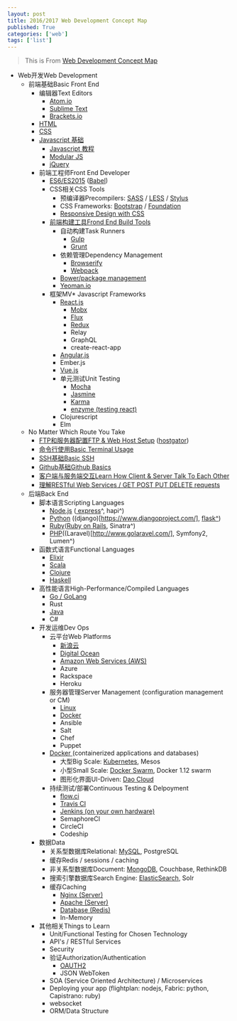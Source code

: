 ```yaml
---
layout: post
title: 2016/2017 Web Development Concept Map
published: True
categories: ['web']
tags: ['list']
---
```


> This is From [Web Development Concept Map](https://coggle.it/diagram/Vz9LvW8byvN0I38x)

<!--more-->

* Web开发Web Development
    * 前端基础Basic Front End
        * 编辑器Text Editors
            * [Atom.io](https://atom.io/)
            * [Sublime Text](https://www.sublimetext.com/)
            * [Brackets.io](http://brackets.io/)
        * [HTML ](http://www.w3school.com.cn/html/)
        * [CSS ](http://www.w3school.com.cn/css/)
        * [Javascript 基础](http://www.w3school.com.cn/js/)
            * [ Javascript 教程](http://www.liaoxuefeng.com/wiki/001434446689867b27157e896e74d51a89c25cc8b43bdb3000/)
            * [ Modular JS](http://www.ruanyifeng.com/blog/2012/10/javascript_module.html)
            * [jQuery ](http://www.w3school.com.cn/jquery/)
        * 前端工程师Front End Developer
            * [ES6/ES2015](http://es6.ruanyifeng.com/) ([Babel](http://babeljs.cn/))
            * CSS相关CSS Tools
                * 预编译器Precompilers: [SASS](http://www.sass-zh.com/) / [LESS](http://lesscss.cn/) / [Stylus](http://stylus-lang.com/)
                * CSS Frameworks: [ Bootstrap](https://www.youtube.com/watch?v=no-Ntkc836w) / [Foundation](http://foundation.zurb.com/)
                * [Responsive Design with CSS](http://www.w3schools.com/html/html_responsive.asp)
            * [前端构建工具Frond End Build Tools](https://www.zhihu.com/question/28638304)
                * 自动构建Task Runners
                    * [Gulp](http://www.gulpjs.com.cn/)
                    * [Grunt ](http://www.gruntjs.net/)
                * 依赖管理Dependency Management
                    * [Browserify](http://browserify.org/)
                    * [ Webpack](http://webpackdoc.com/)
                * [Bower/package management](http://bowercn.com/)
                * [Yeoman.io ](http://yeoman.io/)
            * 框架MV* Javascript Frameworks
                * [React.js](http://reactjs.cn/react/index.html)
                    * [Mobx](https://mobxjs.github.io/mobx/)
                    * [ Flux](http://reactjs.cn/react/docs/flux-overview.html)
                    * [Redux](http://cn.redux.js.org/)
                    * Relay
                    * GraphQL
                    * create-react-app
                * [Angular.js ](http://angularjs.cn/A002)
                * Ember.js
                * [Vue.js](http://cn.vuejs.org/guide/)
                * 单元测试Unit Testing
                    * [Mocha](http://mochajs.org/)
                    * [Jasmine](http://ued.fanxing.com/javascriptdan-yuan-ce-shi-kuang-jia-jasmine/)
                    * [Karma](https://karma-runner.github.io/1.0/index.html)
                    * [enzyme (testing react)](http://airbnb.io/enzyme/)
                * Clojurescript
                * Elm
    * No Matter Which Route You Take
        * [FTP和服务器配置FTP & Web Host Setup](http://yihui.name/cn/2009/06/how-to-build-a-website-as-a-dummy/) ([hostgator](webdev.willstern.com/hostgator))
        * [命令行使用Basic Terminal Usage](http://www.92csz.com/study/linux/)
        * [SSH基础Basic SSH](http://www.ruanyifeng.com/blog/2011/12/ssh_remote_login.html)
        * [Github基础Github Basics](https://github.com/xirong/my-git/blob/master/how-to-use-github.md)
        * [客户端与服务端交互Learn How Client & Server Talk To Each Other](https://github.com/skyline75489/what-happens-when-zh_CN)
        * [理解RESTful Web Services / GET POST PUT DELETE requests](http://www.ruanyifeng.com/blog/2011/09/restful)
    * 后端Back End
        * 脚本语言Scripting Languages
            * [ Node.js](http://nodejs.cn/) ([ express](http://www.expressjs.com.cn/)^, hapi^)
            * [Python](http://www.liaoxuefeng.com/wiki/0014316089557264a6b348958f449949df42a6d3a2e542c000) ((django)[https://www.djangoproject.com/], [flask^](http://flask.pocoo.org/docs/0.11/))
            * [Ruby](http://www.runoob.com/ruby/ruby-tutorial.html)([Ruby on Rails](http://guides.ruby-china.org/), Sinatra^)
            * [PHP](http://www.w3school.com.cn/php/)((Laravel)[http://www.golaravel.com/], Symfony2, Lumen^)
        * 函数式语言Functional Languages
            * [Elixir](https://segmentfault.com/a/1190000000419329)
            * [Scala](https://www.zhihu.com/question/19748408)
            * [Clojure](http://www.oschina.net/translate/learn-clojure-in-minutes)
            * [Haskell](https://www.zhihu.com/question/20193745)
        * 高性能语言High-Performance/Compiled Languages
            * [Go / GoLang](https://www.zhihu.com/question/21409296)
            * Rust
            * [Java](https://www.zhihu.com/question/25255189)
            * C#
        * 开发运维Dev Ops
            * 云平台Web Platforms
                * [新浪云](http://t.cn/R4Wvy88)
                * [Digital Ocean](https://m.do.co/c/1071fc2dbb1c)
                * [Amazon Web Services (AWS)](https://aws.amazon.com/cn/)
                * Azure
                * Rackspace
                * Heroku
            * 服务器管理Server Management (configuration management or CM)
                * [Linux](http://linux.vbird.org/)
                * [Docker ](http://www.kancloud.cn/thinkphp/docker_practice/30894)
                * Ansible
                * Salt
                * Chef
                * Puppet
            * [Docker ](http://www.docker.com/) (containerized applications and databases)
                * 大型Big Scale: [Kubernetes](http://blog.csdn.net/zhangjun2915/article/details/40598151), Mesos
                * 小型Small Scale: [Docker Swarm](http://blog.csdn.net/wangtaoking1/article/details/46731913), Docker 1.12 swarm
                * 图形化界面UI-Driven: [Dao Cloud](https://www.daocloud.io/)
            * 持续测试/部署Continuous Testing & Delpoyment
                * [flow.ci](http://flow.ci/)
                * [Travis CI](https://travis-ci.org/)
                * [Jenkins (on your own hardware)](http://www.cnblogs.com/yjmyzz/p/jenkins-tutorial-part-1.html)
                * SemaphoreCI
                * CircleCI
                * Codeship
        * 数据Data
            * 关系型数据库Relational: [MySQL](http://www.cnblogs.com/mr-wid/archive/2013/05/09/3068229.html), PostgreSQL
            * 缓存Redis / sessions / caching
            * 非关系型数据库Document: [MongoDB](http://www.yiibai.com/mongodb/home.html), Couchbase, RethinkDB
            * 搜索引擎数据库Search Engine: [ElasticSearch](https://segmentfault.com/a/1190000000389789), Solr
            * 缓存Caching
                * [Nginx (Server)](http://www.jointforce.com/jfperiodical/article/949)
                * [Apache (Server)](http://blog.csdn.net/chen3888015/article/details/8585774)
                * [Database (Redis)](http://www.runoob.com/redis/redis-tutorial.html)
                * In-Memory
        * 其他相关Things to Learn
            * Unit/Functional Testing for Chosen Technology
            * API's / RESTful Services
            * Security
            * 验证Authorization/Authentication
                * [OAUTH2](http://www.ruanyifeng.com/blog/2014/05/oauth_2_0.html)
                * JSON WebToken
            * SOA (Service Oriented Architecture) / Microservices
            * Deploying your app (flightplan: nodejs, Fabric: python, Capistrano: ruby)
            * websocket
            * ORM/Data Structure